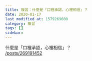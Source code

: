 ```yaml
---
title: 複習：什麼是「口裡承認，心裡相信」？
date: 2020-01-17
last_modified_at: 1579269600
category: 複習
tags: []
sidebar: 
---
```


<p>什麼是「口裡承認，心裡相信」？<br/>
<a href="/posts/269191452" target="_blank">/posts/269191452</a></p>
<p> </p>
